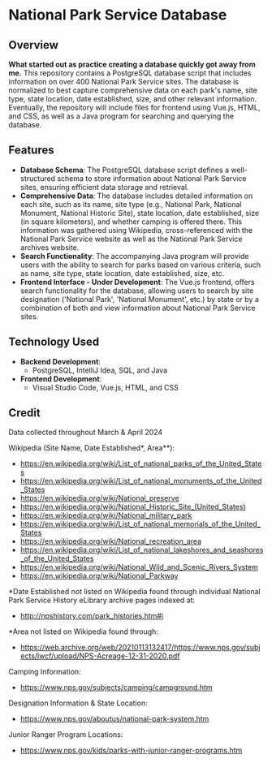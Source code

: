 # National Park Service Database

## Overview
**What started out as practice creating a database quickly got away from me.**
This repository contains a PostgreSQL database script that includes information on over 400 National Park Service sites. The database is normalized to best capture comprehensive data on each park's name, site type, state location, date established, size, and other relevant information. Eventually, the repository will include files for frontend using Vue.js, HTML, and CSS, as well as a Java program for searching and querying the database.

## Features
- **Database Schema**: The PostgreSQL database script defines a well-structured schema to store information about National Park Service sites, ensuring efficient data storage and retrieval.
- **Comprehensive Data**: The database includes detailed information on each site, such as its name, site type (e.g., National Park, National Monument, National Historic Site), state location, date established, size (in square kilometers), and whether camping is offered there. This information was gathered using Wikipedia, cross-referenced with the National Park Service website as well as the National Park Service archives website.
- **Search Functionality**: The accompanying Java program will provide users with the ability to search for parks based on various criteria, such as name, site type, state location, date established, size, etc.
- **Frontend Interface - Under Development**: The Vue.js frontend, offers search functionality for the database, allowing users to search by site designation ('National Park', 'National Monument', etc.) by state or by a combination of both and view information about National Park Service sites.

## Technology Used
- **Backend Development**:
   - PostgreSQL, IntelliJ Idea, SQL, and Java
- **Frontend Development**:
   - Visual Studio Code, Vue.js, HTML, and CSS

## Credit
Data collected throughout March & April 2024

Wikipedia (Site Name, Date Established*, Area**):
- https://en.wikipedia.org/wiki/List_of_national_parks_of_the_United_States
- https://en.wikipedia.org/wiki/List_of_national_monuments_of_the_United_States
- https://en.wikipedia.org/wiki/National_preserve
- https://en.wikipedia.org/wiki/National_Historic_Site_(United_States)
- https://en.wikipedia.org/wiki/National_military_park
- https://en.wikipedia.org/wiki/List_of_national_memorials_of_the_United_States
- https://en.wikipedia.org/wiki/National_recreation_area
- https://en.wikipedia.org/wiki/List_of_national_lakeshores_and_seashores_of_the_United_States
- https://en.wikipedia.org/wiki/National_Wild_and_Scenic_Rivers_System
- https://en.wikipedia.org/wiki/National_Parkway
  
*Date Established not listed on Wikipedia found through individual National Park Service History eLibrary archive pages indexed at:
- http://npshistory.com/park_histories.htm#i

*Area not listed on Wikipedia found through:
- https://web.archive.org/web/20210113132417/https://www.nps.gov/subjects/lwcf/upload/NPS-Acreage-12-31-2020.pdf

Camping Information:
- https://www.nps.gov/subjects/camping/campground.htm
  
Designation Information & State Location:
- https://www.nps.gov/aboutus/national-park-system.htm

Junior Ranger Program Locations: 
- https://www.nps.gov/kids/parks-with-junior-ranger-programs.htm
